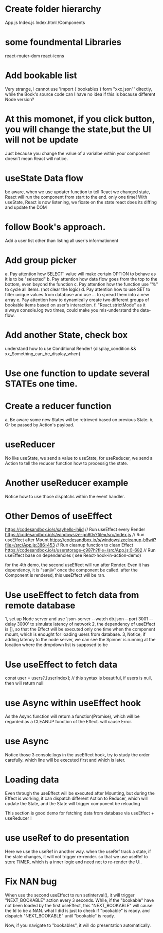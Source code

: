 # Create folder hierarchy

App.js
Index.js
Index.html
/Components

# some foundmental Libraries

react-router-dom
react-icons

# Add bookable list

Very strange, I cannot use 'import { bookables } form "xxx.json"' directly, while the Book's source code can
I have no idea if this is bacause different Node version?

# At this momonet, if you click button, you will change the state,but the UI will not be update

Just because you change the value of a varialbe within your component doesn't mean React will notice.

# useState Data flow

be aware, when we use updater function to tell React we changed state, React will run the component
from start to the end. only one time!
With useState, React is now listening,
we fixate on the state
react does its diffing and update the DOM

# follow Book's approach.

Add a user list other than listing all user's informationent

# Add group picker

a. Pay attention how SELECT' value will make certain OPTION to behave as it is to be "selected"
b. Pay attention how data flow goes from the top to the bottom, even beyond the function
c. Pay attention how the function use "%" to cycle all items. (not clear the logic)
d. Pay attention how to use SET to filter unique values from database and use ... to spread them into a new array
e. Pay attention how to dynamically create two different groups of bookable items based on user's interaction.
f. "React.strictMode" as it always console.log two times, could make you mis-understand the data-flow.

# Add another State, check box

understand how to use Conditional Render! {display_condition && xx_Something_can_be_display_when}

# Use one function to update several STATEs one time.

# Create a reducer function

a, Be aware some new States will be retrieved based on previous State.
b, Or be passed by Action's payload.

# useReducer

No like useState, we send a value to useState, for useReducer, we send a Action to tell the reducer function how to processig the state.

# Another useReducer example

Notice how to use those dispatchs within the event handler.

# Other Demos of useEffect

https://codesandbox.io/s/sayhello-jhijd // Run useEffect every Render
https://codesandbox.io/s/windowsize-gn80v?file=/src/index.js // Run useEffect after Mount
https://codesandbox.io/s/windowsizecleanup-b8wii?file=/src/App.js:386-453 // Run cleanup function to clean Effect
https://codesandbox.io/s/userstorage-c987h?file=/src/App.js:0-682 // Run useEffect base on dependencies ( see React-hook-in-action-demo)

for the 4th demo, the second useEffect will run after Render. Even it has dependency, it is "sanjiv" once the component be called. after the Component is rendered, this useEffect will be ran.

# Use useEffect to fetch data from remote database

1, set up Node server and use 'json-server --watch db.json --port 3001 --delay 3000' to simulate latency of network
2, the dependency of useEffect is [], so that the Effect will be executed only one time when the component mount, which is enought for loading users from database.
3, Notice, if adding latency to the node server, we can see the Spinner is running at the location where the dropdown list is supposed to be

# Use useEffect to fetch data

const user = users?.[userIndex]; // this syntax is beautiful, if users is null, then will return null

# use Async within useEffect hook

As the Async function will return a function(Promise), which will be regarded as a CLEANUP function of the Effect. will cause Error.

# use Async

Notice those 3 console.logs in the useEffect hook, try to study the order carefully. which line will be executed first and which is later.

# Loading data

Even through the useEffect will be executed after Mounting, but during the Effect is working, it can dispatch different Action to Reducer, which will update the State, and the State will trigger component be reloading

This section is good demo for fetching data from database via useEffect + useReducer !

# use useRef to do presentation

Here we use the useRef in another way. when the useRef track a state, if the state changes, it will not trigger re-render. so that we use useRef to store TIMER, which is a inner logic and need not to re-render the UI.

# Fix NAN bug

When use the second useEffect to run setInterval(), it will trigger "NEXT_BOOKABLE" action every 3 seconds. While, if the "bookable" have not been loaded by the first useEffect, this "NEXT_BOOKABLE" will cause the Id to be a NAN. what I did is just to check if "bookable" is ready. and dispatch "NEXT_BOOKABLE" until "bookable" is ready.

Now, if you navigate to "bookables", it will do presentation automatically.
